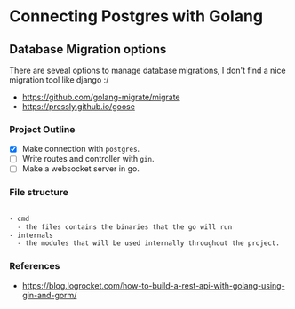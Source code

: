 # Connecting Postgres with Golang

## Database Migration options

There are seveal options to manage database migrations, I don't find a nice migration
tool like django :/

- https://github.com/golang-migrate/migrate
- https://pressly.github.io/goose

### Project Outline

- [x] Make connection with `postgres`.
- [ ] Write routes and controller with `gin`.
- [ ] Make a websocket server in go.

### File structure

```bash

- cmd
  - the files contains the binaries that the go will run
- internals
  - the modules that will be used internally throughout the project.

```

### References

- https://blog.logrocket.com/how-to-build-a-rest-api-with-golang-using-gin-and-gorm/
